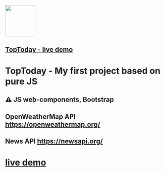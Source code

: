 # <img src="https://ekarakaptan.github.io/toptoday/public/favicon.png" width="100"> 
## [**TopToday - live demo**](https://ekarakaptan.github.io/toptoday/public/)
# TopToday - My first project based on pure JS
##
## :warning: JS web-components, Bootstrap
## OpenWeatherMap API https://openweathermap.org/ 
## News API https://newsapi.org/

# [**live demo**](https://ekarakaptan.github.io/toptoday/public/)
